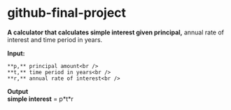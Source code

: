 # github-final-project

**A calculator that calculates simple interest given principal,** annual rate of interest and time period in years.<br />

**Input:**<br />
```
**p,** principal amount<br />
**t,** time period in years<br />
**r,** annual rate of interest<br />
```		

**Output<br />
   		simple interest** = p\*t\*r
